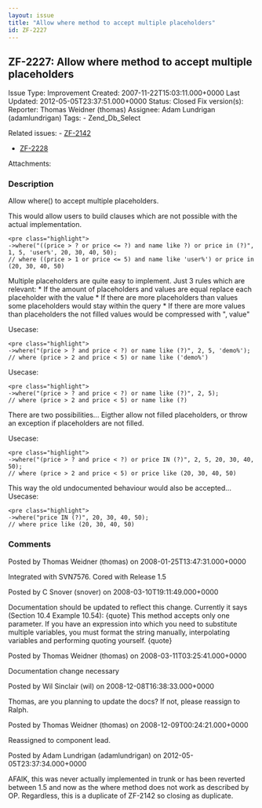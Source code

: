 ```yaml
---
layout: issue
title: "Allow where method to accept multiple placeholders"
id: ZF-2227
---
```


ZF-2227: Allow where method to accept multiple placeholders
-----------------------------------------------------------

 Issue Type: Improvement Created: 2007-11-22T15:03:11.000+0000 Last Updated: 2012-05-05T23:37:51.000+0000 Status: Closed Fix version(s): 
 Reporter:  Thomas Weidner (thomas)  Assignee:  Adam Lundrigan (adamlundrigan)  Tags: - Zend\_Db\_Select
 
 Related issues: - [ZF-2142](/issues/browse/ZF-2142)
- [ZF-2228](/issues/browse/ZF-2228)
 
 Attachments: 
### Description

Allow where() to accept multiple placeholders.

This would allow users to build clauses which are not possible with the actual implementation.

 
    <pre class="highlight">
    ->where("((price > ? or price <= ?) and name like ?) or price in (?)", 1, 5, 'user%', 20, 30, 40, 50);
    // where ((price > 1 or price <= 5) and name like 'user%') or price in (20, 30, 40, 50)


Multiple placeholders are quite easy to implement. Just 3 rules which are relevant: \* If the amount of placeholders and values are equal replace each placeholder with the value \* If there are more placeholders than values some placeholders would stay within the query \* If there are more values than placeholders the not filled values would be compressed with ", value"

Usecase:

 
    <pre class="highlight">
    ->where("(price > ? and price < ?) or name like (?)", 2, 5, 'demo%');
    // where (price > 2 and price < 5) or name like ('demo%')


Usecase:

 
    <pre class="highlight">
    ->where("(price > ? and price < ?) or name like (?)", 2, 5);
    // where (price > 2 and price < 5) or name like (?)


There are two possibilities... Eigther allow not filled placeholders, or throw an exception if placeholders are not filled.

Usecase:

 
    <pre class="highlight">
    ->where("(price > ? and price < ?) or price IN (?)", 2, 5, 20, 30, 40, 50);
    // where (price > 2 and price < 5) or price like (20, 30, 40, 50)


This way the old undocumented behaviour would also be accepted... Usecase:

 
    <pre class="highlight">
    ->where("price IN (?)", 20, 30, 40, 50);
    // where price like (20, 30, 40, 50)


 

 

### Comments

Posted by Thomas Weidner (thomas) on 2008-01-25T13:47:31.000+0000

Integrated with SVN7576. Cored with Release 1.5

 

 

Posted by C Snover (snover) on 2008-03-10T19:11:49.000+0000

Documentation should be updated to reflect this change. Currently it says (Section 10.4 Example 10.54): {quote} This method accepts only one parameter. If you have an expression into which you need to substitute multiple variables, you must format the string manually, interpolating variables and performing quoting yourself. {quote}

 

 

Posted by Thomas Weidner (thomas) on 2008-03-11T03:25:41.000+0000

Documentation change necessary

 

 

Posted by Wil Sinclair (wil) on 2008-12-08T16:38:33.000+0000

Thomas, are you planning to update the docs? If not, please reassign to Ralph.

 

 

Posted by Thomas Weidner (thomas) on 2008-12-09T00:24:21.000+0000

Reassigned to component lead.

 

 

Posted by Adam Lundrigan (adamlundrigan) on 2012-05-05T23:37:34.000+0000

AFAIK, this was never actually implemented in trunk or has been reverted between 1.5 and now as the where method does not work as described by OP. Regardless, this is a duplicate of ZF-2142 so closing as duplicate.

 

 